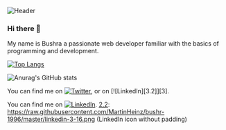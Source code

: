 ![Header](https://scontent.xx.fbcdn.net/v/t1.15752-0/s640x640/157905511_129978359050426_4367558515739754709_n.jpg?_nc_cat=110&ccb=1-3&_nc_sid=f79d6e&_nc_ohc=pW6GiMxSxWYAX-_KCAb&_nc_ad=z-m&_nc_cid=0&_nc_ht=scontent.xx&tp=7&oh=e6c21aef9982ff498cbf09dc4e3d7f07&oe=606EF0D1)



### Hi there 👋

My name is Bushra a passionate web developer familiar with the basics of programming and development.


<!--

Languages and Tools:
![](https://img.shields.io/badge/<WORD_ON_LEFT>-<WORD_ON_RIGHT>-informational?style=flat&logo=<LOGO_NAME>&logoColor=white&color=2bbc8a)
-->



[![Top Langs](https://github-readme-stats.vercel.app/api/top-langs/?username=bushr-1996&layout=compact&theme=prussian)](https://github.com/bushr-1996/github-readme-stats)



![Anurag's GitHub stats](https://github-readme-stats.vercel.app/api?username=bushr-1996&show_icons=true&theme=prussian)



You can find me on [![Twitter][1.2]][1], or on [![LinkedIn][3.2]][3].

<!-- Icons -->

[1.2]: http://i.imgur.com/wWzX9uB.png (twitter icon without padding)
[2.2]: https://raw.githubusercontent.com/MartinHeinz/MartinHeinz/master/linkedin-3-16.png (LinkedIn icon without padding)

<!-- Links to your social media accounts -->

[1]: https://twitter.com/Martin_Heinz_
[2]: https://www.linkedin.com/in/heinz-martin/


You can find me on [![LinkedIn][2.2]][2].
[2.2]: https://raw.githubusercontent.com/MartinHeinz/bushr-1996/master/linkedin-3-16.png (LinkedIn icon without padding)

[2]: https://www.linkedin.com/in/bushra-mulla-321116153/


<!--
**bushr-1996/bushr-1996** is a ✨ _special_ ✨ repository because its `README.md` (this file) appears on your GitHub profile.

Here are some ideas to get you started:

- 🔭 I’m currently working on ...
- 🌱 I’m currently learning ...
- 👯 I’m looking to collaborate on ...
- 🤔 I’m looking for help with ...
- 💬 Ask me about ...
- 📫 How to reach me: ...
- 😄 Pronouns: ...
- ⚡ Fun fact: ...
-->
